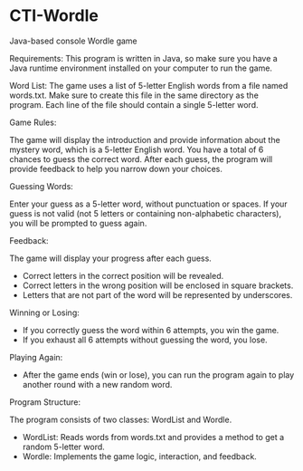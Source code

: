 # CTI-Wordle
Java-based console Wordle game

Requirements: This program is written in Java, so make sure you have a Java runtime environment installed on your computer to run the game.

Word List: The game uses a list of 5-letter English words from a file named words.txt. Make sure to create this file in the same directory as the program. Each line of the file should contain a single 5-letter word.

Game Rules:

The game will display the introduction and provide information about the mystery word, which is a 5-letter English word.
You have a total of 6 chances to guess the correct word.
After each guess, the program will provide feedback to help you narrow down your choices.

Guessing Words:

Enter your guess as a 5-letter word, without punctuation or spaces.
If your guess is not valid (not 5 letters or containing non-alphabetic characters), you will be prompted to guess again.

Feedback:

The game will display your progress after each guess. 
- Correct letters in the correct position will be revealed.
- Correct letters in the wrong position will be enclosed in square brackets.
- Letters that are not part of the word will be represented by underscores.

Winning or Losing:

- If you correctly guess the word within 6 attempts, you win the game.
- If you exhaust all 6 attempts without guessing the word, you lose.

Playing Again:

- After the game ends (win or lose), you can run the program again to play another round with a new random word.

Program Structure:

The program consists of two classes: WordList and Wordle.
- WordList: Reads words from words.txt and provides a method to get a random 5-letter word.
- Wordle: Implements the game logic, interaction, and feedback.
